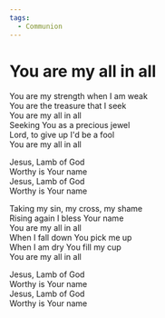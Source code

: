 ```yaml
---  
tags:  
  - Communion  
---  
```

# You are my all in all  
  
You are my strength when I am weak  
You are the treasure that I seek  
You are my all in all  
Seeking You as a precious jewel  
Lord, to give up I'd be a fool  
You are my all in all  
  
Jesus, Lamb of God  
Worthy is Your name  
Jesus, Lamb of God  
Worthy is Your name  
  
Taking my sin, my cross, my shame  
Rising again I bless Your name  
You are my all in all  
When I fall down You pick me up  
When I am dry You fill my cup  
You are my all in all  
  
Jesus, Lamb of God  
Worthy is Your name  
Jesus, Lamb of God  
Worthy is Your name  